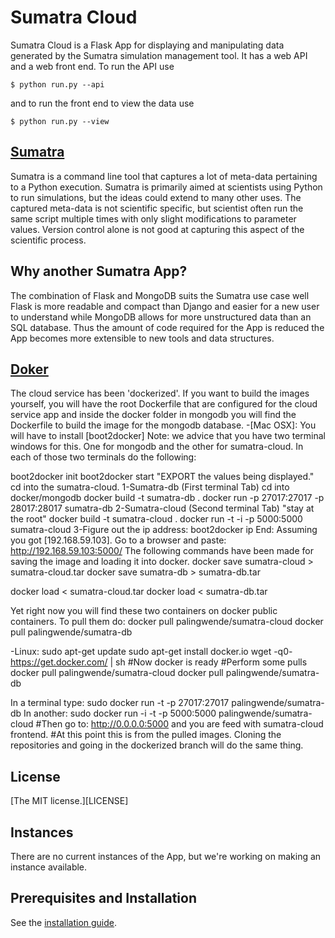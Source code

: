 # Sumatra Cloud

Sumatra Cloud is a Flask App for displaying and manipulating data
generated by the Sumatra simulation management tool. It has a web API
and a web front end. To run the API use

    $ python run.py --api

and to run the front end to view the data use

    $ python run.py --view

## [Sumatra]()

Sumatra is a command line tool that captures a lot of meta-data
pertaining to a Python execution. Sumatra is primarily aimed at
scientists using Python to run simulations, but the ideas could extend
to many other uses. The captured meta-data is not scientific specific,
but scientist often run the same script multiple times with only
slight modifications to parameter values. Version control alone is not
good at capturing this aspect of the scientific process.

## Why another Sumatra App?

The combination of Flask and MongoDB suits the Sumatra use case well
Flask is more readable and compact than Django and easier for a new
user to understand while MongoDB allows for more unstructured data
than an SQL database. Thus the amount of code required for the App is
reduced the App becomes more extensible to new tools and data
structures.


## [Doker]()
The cloud service has been 'dockerized'. If you want to build the images
yourself, you will have the root Dockerfile that are configured for
the cloud service app and inside the docker folder in mongodb you will
find the Dockerfile to build the image for the mongodb database.
-[Mac OSX]:
You will have to install [boot2docker]
Note: we advice that you have two terminal windows for this. One for mongodb
and the other for sumatra-cloud. In each of those two terminals do the
following:

boot2docker init
boot2docker start
"EXPORT the values being displayed."
cd into the sumatra-cloud.
1-Sumatra-db (First terminal Tab)
cd into docker/mongodb
docker build -t sumatra-db .
docker run -p 27017:27017 -p 28017:28017 sumatra-db
2-Sumatra-cloud (Second terminal Tab)
"stay at the root"
docker build -t sumatra-cloud .
docker run -t -i -p 5000:5000 sumatra-cloud
3-Figure out the ip address:
boot2docker ip
End: Assuming you got [192.168.59.103]. Go to a browser and paste: http://192.168.59.103:5000/
The following commands have been made for saving the image and loading it into docker.
docker save sumatra-cloud > sumatra-cloud.tar
docker save sumatra-db > sumatra-db.tar

docker load < sumatra-cloud.tar
docker load < sumatra-db.tar

Yet right now you will find these two containers on docker public containers.
To pull them do:
docker pull palingwende/sumatra-cloud
docker pull palingwende/sumatra-db

-Linux:
sudo apt-get update
sudo apt-get install docker.io
wget -q0- https://get.docker.com/ | sh
#Now docker is ready
#Perform some pulls
docker pull palingwende/sumatra-cloud
docker pull palingwende/sumatra-db

In a terminal type: sudo docker run -t -p 27017:27017 palingwende/sumatra-db
In another: sudo docker run -i -t -p 5000:5000 palingwende/sumatra-cloud
#Then go to: http://0.0.0.0:5000 and you are feed with sumatra-cloud frontend.
#At this point this is from the pulled images. Cloning the repositories and going
in the dockerized branch will do the same thing.


## License

[The MIT license.][LICENSE]

## Instances

There are no current instances of the App, but we're working on making
an instance available.

## Prerequisites and Installation

See the [installation guide](INSTALLATION.md).